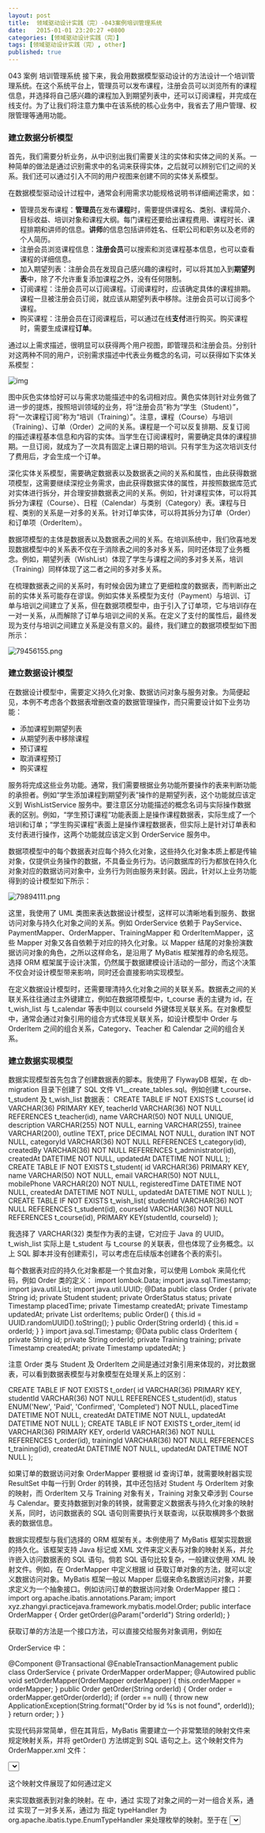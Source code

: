 ```yaml
---
layout: post
title:  领域驱动设计实践（完）-043案例培训管理系统
date:   2015-01-01 23:20:27 +0800
categories: [领域驱动设计实践（完）]
tags: [领域驱动设计实践（完）, other]
published: true
---
```




043 案例 培训管理系统
接下来，我会用数据模型驱动设计的方法设计一个培训管理系统。在这个系统平台上，管理员可以发布课程，注册会员可以浏览所有的课程信息，并选择将自己感兴趣的课程加入到期望列表中，还可以订阅课程，并完成在线支付。为了让我们将注意力集中在该系统的核心业务中，我省去了用户管理、权限管理等通用功能。

### 建立数据分析模型

首先，我们需要分析业务，从中识别出我们需要关注的实体和实体之间的关系。一种简单的做法是通过识别需求中的名词来获得实体，之后就可以辨别它们之间的关系。我们还可以通过引入不同的用户视图来创建不同的实体关系模型。

在数据模型驱动设计过程中，通常会利用需求功能规格说明书详细阐述需求，如：

* 管理员发布课程：**管理员**在发布**课程**时，需要提供课程名、类别、课程简介、目标收益、培训对象和课程大纲。每门课程还要给出课程费用、课程时长、课程排期和讲师的信息。**讲师**的信息包括讲师姓名、任职公司和职务以及老师的个人简历。
* 注册会员浏览课程信息：**注册会员**可以搜索和浏览课程基本信息，也可以查看课程的详细信息。
* 加入期望列表：注册会员在发现自己感兴趣的课程时，可以将其加入到**期望列表**中，除了不允许重复添加课程之外，没有任何限制。
* 订阅课程：注册会员可以订阅课程。订阅课程时，应该确定具体的课程排期。课程一旦被注册会员订阅，就应该从期望列表中移除。注册会员可以订阅多个课程。
* 购买课程：注册会员在订阅课程后，可以通过在线**支付**进行购买。购买课程时，需要生成课程**订单**。

通过以上需求描述，很明显可以获得两个用户视图，即管理员和注册会员。分别针对这两种不同的用户，识别需求描述中代表业务概念的名词，可以获得如下实体关系模型：

![img](https://learn.lianglianglee.com/%e4%b8%93%e6%a0%8f/%e9%a2%86%e5%9f%9f%e9%a9%b1%e5%8a%a8%e8%ae%be%e8%ae%a1%e5%ae%9e%e8%b7%b5%ef%bc%88%e5%ae%8c%ef%bc%89/assets/623de310-8b23-11e9-8ada-d1fb8c4d56bd)

图中灰色实体恰好可以与需求功能描述中的名词相对应。黄色实体则针对业务做了进一步的提炼，按照培训领域的业务，将“注册会员”称为“学生（Student）”，将“一次课程订阅”称为“培训（Training）”。注意，课程（Course）与培训（Training）、订单（Order）之间的关系。课程是一个可以反复排期、反复订阅的描述课程基本信息和内容的实体。当学生在订阅课程时，需要确定具体的课程排期。一旦订阅，就成为了一次具有固定上课日期的培训。只有学生为这次培训支付了费用后，才会生成一个订单。

深化实体关系模型，需要确定数据表以及数据表之间的关系和属性，由此获得数据项模型，这需要继续深挖业务需求，由此获得数据实体的属性，并按照数据库范式对实体进行拆分，并合理安排数据表之间的关系。例如，针对课程实体，可以将其拆分为课程（Course）、日程（Calendar）与类别（Category）表。课程与日程、类别的关系是一对多的关系。针对订单实体，可以将其拆分为订单（Order）和订单项（OrderItem）。

数据项模型的主体是数据表以及数据表之间的关系。在培训系统中，我们欣喜地发现数据模型中的关系表不仅在于消除表之间的多对多关系，同时还体现了业务概念。例如，期望列表（WishList）体现了学生与课程之间的多对多关系，培训（Training）同样体现了这二者之间的多对多关系。

在梳理数据表之间的关系时，有时候会因为建立了更细粒度的数据表，而判断出之前的实体关系可能存在谬误。例如实体关系模型为支付（Payment）与培训、订单与培训之间建立了关系，但在数据项模型中，由于引入了订单项，它与培训存在一对一关系，从而解除了订单与培训之间的关系。在定义了支付的属性后，最终发现为支付与培训之间建立关系是没有意义的。最终，我们建立的数据项模型如下图所示：

![79456155.png](https://learn.lianglianglee.com/%e4%b8%93%e6%a0%8f/%e9%a2%86%e5%9f%9f%e9%a9%b1%e5%8a%a8%e8%ae%be%e8%ae%a1%e5%ae%9e%e8%b7%b5%ef%bc%88%e5%ae%8c%ef%bc%89/assets/9ffb3ef0-8b23-11e9-8ada-d1fb8c4d56bd)

### 建立数据设计模型

在数据设计模型中，需要定义持久化对象、数据访问对象与服务对象。为简便起见，本例不考虑各个数据表增删改查的数据管理操作，而只需要设计如下业务功能：

* 添加课程到期望列表
* 从期望列表中移除课程
* 预订课程
* 取消课程预订
* 购买课程

服务将完成这些业务功能。通常，我们需要根据业务功能所要操作的表来判断功能的承担者。例如“学生添加课程到期望列表”操作的是期望列表，这个功能就应该定义到 WishListService 服务中。要注意区分功能描述的概念名词与实际操作数据表的区别。例如，“学生预订课程”功能表面上是操作课程数据表，实际生成了一个培训和订单；“学生购买课程”表面上是操作课程数据表，但实际上是针对订单表和支付表进行操作，这两个功能就应该定义到 OrderService 服务中。

数据项模型中的每个数据表对应每个持久化对象，这些持久化对象本质上都是传输对象，仅提供业务操作的数据，不具备业务行为。访问数据库的行为都放在持久化对象对应的数据访问对象中，业务行为则由服务来封装。因此，针对以上业务功能得到的设计模型如下所示：

![79894111.png](https://learn.lianglianglee.com/%e4%b8%93%e6%a0%8f/%e9%a2%86%e5%9f%9f%e9%a9%b1%e5%8a%a8%e8%ae%be%e8%ae%a1%e5%ae%9e%e8%b7%b5%ef%bc%88%e5%ae%8c%ef%bc%89/assets/c794e150-8b23-11e9-ae6c-75b709235ff6)

这里，我使用了 UML 类图来表达数据设计模型，这样可以清晰地看到服务、数据访问对象与持久化对象之间的关系。例如 OrderService 依赖于 PayService、PaymentMapper、OrderMapper、TrainingMapper 和 OrderItemMapper，这些 Mapper 对象又各自依赖于对应的持久化对象。以 Mapper 结尾的对象扮演数据访问对象的角色，之所以这样命名，是沿用了 MyBatis 框架推荐的命名规范。选择 ORM 框架属于设计决策，仍然属于数据建模设计活动的一部分，而这个决策不仅会对设计模型带来影响，同时还会直接影响实现模型。

在定义数据设计模型时，还需要理清持久化对象之间的关联关系。数据表之间的关联关系往往通过主外键建立，例如在数据项模型中，t_course 表的主键为 id，在 t_wish_list 与 t_calendar 等表中则以 courseId 外键体现关联关系。在对象模型中，通常会通过对象引用的组合方式体现关联关系，如设计模型中 Order 与 OrderItem 之间的组合关系，Category、Teacher 和 Calendar 之间的组合关系。

### 建立数据实现模型

数据实现模型首先包含了创建数据表的脚本。我使用了 FlywayDB 框架，在 db-migration 目录下创建了 SQL 文件 V1__create_tables.sql。例如创建 t_course、t_student 及 t_wish_list 数据表：
CREATE TABLE IF NOT EXISTS t_course( id VARCHAR(36) PRIMARY KEY, teacherId VARCHAR(36) NOT NULL REFERENCES t_teacher(id), name VARCHAR(50) NOT NULL UNIQUE, description VARCHAR(255) NOT NULL, earning VARCHAR(255), trainee VARCHAR(200), outline TEXT, price DECIMAL NOT NULL, duration INT NOT NULL, categoryId VARCHAR(36) NOT NULL REFERENCES t_category(id), createdBy VARCHAR(36) NOT NULL REFERENCES t_administrator(id), createdAt DATETIME NOT NULL, updatedAt DATETIME NOT NULL ); CREATE TABLE IF NOT EXISTS t_student( id VARCHAR(36) PRIMARY KEY, name VARCHAR(50) NOT NULL, email VARCHAR(50) NOT NULL, mobilePhone VARCHAR(20) NOT NULL, registeredTime DATETIME NOT NULL, createdAt DATETIME NOT NULL, updatedAt DATETIME NOT NULL ); CREATE TABLE IF NOT EXISTS t_wish_list( studentId VARCHAR(36) NOT NULL REFERENCES t_student(id), courseId VARCHAR(36) NOT NULL REFERENCES t_course(id), PRIMARY KEY(studentId, courseId) );

我选择了 VARCHAR(32) 类型作为表的主键，它对应于 Java 的 UUID。t_wish_list 实际上是 t_student 与 t_course 的关联表，但也体现了业务概念。以上 SQL 脚本并没有创建索引，可以考虑在后续版本创建各个表的索引。

每个数据表对应的持久化对象都是一个贫血对象，可以使用 Lombok 来简化代码，例如 Order 类的定义：
import lombok.Data; import java.sql.Timestamp; import java.util.List; import java.util.UUID; @Data public class Order { private String id; private Student student; private OrderStatus status; private Timestamp placedTime; private Timestamp createdAt; private Timestamp updatedAt; private List<OrderItem> orderItems; public Order() { this.id = UUID.randomUUID().toString(); } public Order(String orderId) { this.id = orderId; } } import java.sql.Timestamp; @Data public class OrderItem { private String id; private String orderId; private Training training; private Timestamp createdAt; private Timestamp updatedAt; }

注意 Order 类与 Student 及 OrderItem 之间是通过对象引用来体现的，对比数据表，可以看到数据表模型与对象模型在处理关系上的区别：

CREATE TABLE IF NOT EXISTS t_order( id VARCHAR(36) PRIMARY KEY, studentId VARCHAR(36) NOT NULL REFERENCES t_student(id), status ENUM('New', 'Paid', 'Confirmed', 'Completed') NOT NULL, placedTime DATETIME NOT NULL, createdAt DATETIME NOT NULL, updatedAt DATETIME NOT NULL ); CREATE TABLE IF NOT EXISTS t_order_item( id VARCHAR(36) PRIMARY KEY, orderId VARCHAR(36) NOT NULL REFERENCES t_order(id), trainingId VARCHAR(36) NOT NULL REFERENCES t_training(id), createdAt DATETIME NOT NULL, updatedAt DATETIME NOT NULL );

如果订单的数据访问对象 OrderMapper 要根据 id 查询订单，就需要映射器实现 ResultSet 中每一行到 Order 的转换，其中还包括对 Student 与 OrderItem 对象的映射，而 OrderItem 又与 Training 对象有关，Training 对象又牵涉到 Course 与 Calendar。要支持数据到对象的转换，就需要定义数据表与持久化对象的映射关系，同时，访问数据表的 SQL 语句则需要执行关联查询，以获取横跨多个数据表的数据信息。

数据实现模型与我们选择的 ORM 框架有关。本例使用了 MyBatis 框架实现数据的持久化。该框架支持 Java 标记或 XML 文件来定义表与对象的映射关系，并允许嵌入访问数据表的 SQL 语句。倘若 SQL 语句比较复杂，一般建议使用 XML 映射文件。例如，在 OrderMapper 中定义根据 id 获取订单对象的方法，就可以定义数据访问对象。MyBatis 框架一般以 Mapper 后缀来命名数据访问对象，并要求定义为一个抽象接口。例如访问订单的数据访问对象 OrderMapper 接口：
import org.apache.ibatis.annotations.Param; import xyz.zhangyi.practicejava.framework.mybatis.model.Order; public interface OrderMapper { Order getOrder(@Param("orderId") String orderId); }

获取订单的方法是一个接口方法，可以直接交给服务对象调用，例如在

OrderService
中：

@Component @Transactional @EnableTransactionManagement public class OrderService { private OrderMapper orderMapper; @Autowired public void setOrderMapper(OrderMapper orderMapper) { this.orderMapper = orderMapper; } public Order getOrder(String orderId) { Order order = orderMapper.getOrder(orderId); if (order == null) { throw new ApplicationException(String.format("Order by id %s is not found", orderId)); } return order; } }

实现代码非常简单，但在其背后，MyBatis 需要建立一个非常繁琐的映射文件来规定映射关系，并将 getOrder() 方法绑定到 SQL 语句之上。这个映射文件为 OrderMapper.xml 文件：

<mapper namespace="OrderMapper"> <resultMap id="order" type="Order"> <constructor> <idArg column="orderId" javaType="String" /> </constructor> <result property="status" column="orderStatus" typeHandler="org.apache.ibatis.type.EnumTypeHandler"/> <association property="student" javaType="Student"> <id property="id" column="studentId" /> <result property="name" column="studentName" /> <result property="email" column="email" /> </association> <collection property="orderItems" ofType="OrderItem"> <id property="id" column="itemId" /> <association property="training" javaType="Training"> <id property="id" column="trainingId" /> <association property="student" javaType="Student" /> <association property="course" javaType="Course"> <id property="id" column="courseId" /> <result property="name" column="courseName" /> <result property="description" column="courseDescription" /> <association property="teacher" javaType="Teacher"> <id property="id" column="teacherId" /> <result property="name" column="teacherName" /> </association> </association> <association property="calendar" javaType="Calendar"> <id property="id" column="calendarId" /> <result property="place" column="place" /> <result property="startDate" column="startDate" /> <result property="endDate" column="endDate" /> </association> </association> </collection> </resultMap> <select id="getOrder" resultMap="order"> select o.id as orderId, o.status as orderStatus, s.id as studentId, s.name as studentName, s.email as email, oi.id as orderItemId, t.id as trainingId, c.id as courseId, c.name as courseName, c.description as courseDescription, te.id as teacherId, te.name as teacherName, ca.id as calendarId, ca.place as place, ca.startDate as startDate, ca.endDate as endDate from t_order o left outer join t_student s on o.studentId = s.id left outer join t_order_item oi on oi.orderId = o.id left outer join t_training t on oi.trainingId = t.id left outer join t_course c on t.courseId = c.id left outer join t_teacher te on c.teacherId = te.id left outer join t_calendar ca on t.calendarId = ca.id where o.id = /#{orderId} </select> </mapper>

这个映射文件展现了如何通过定义

<resultMap>
来实现数据表到对象的映射。在

<resultMap>
中，通过

<association>
实现了对象之间的一对一组合关系，通过

<collection>
实现了一对多关系，通过为

<result>
指定 typeHandler 为 org.apache.ibatis.type.EnumTypeHandler 来处理枚举的映射。至于在

<select>
中，则是一个超级复杂的 SQL 语句，实现了多张表之间的关联查询。

只要数据访问对象实现了各种丰富的数据表访问功能，服务的实现就会变得相对容易。这实际上遵循了职责分离与协作的设计思想。服务可以用来编排业务，还可以干一些脏活累活，如处理异常或者事务。有的 MVC 框架如 Rails 使用活动记录模式来实现模型对象，却没有引入服务对象，混入在模型对象中的数据访问操作往往直接暴露给控制器，最后使得控制器变得臃肿不堪。实际上，服务才是真正封装业务逻辑的，哪怕它的实现采用了面向过程的事务脚本模式。如“购买课程”的业务功能实现：
public class OrderService { @Autowired private OrderMapper orderMapper; @Autowired private PaymentMapper paymentMapper; @Autowired private PayService payService; public void purchase(int studentId, int orderId, Account account, String paymentStyle) { try { Order order = orderMapper.getOrder(orderId); double totalAmount = 0.0d; for (OrderItem orderItem : order.getOrderItems()) { totalAmount += orderItem.getTraining().getPrice(); } try { PaymentResult result = payService.pay(account, totalAmount, paymentStyle); if (result.isFailed()) { throw new PaymentException("Failed to pay for order with id:" + order.getId()); } paymentMapper.insert(studentId, orderId, totalAmount, paymentSytle); orderMapper.updateStatus(orderId, OrderStatus.Paid); } catch (RemoteException ex) { throw new PaymentException(ex); } } catch (Exception ex) { throw new ApplicationException(ex); } } }




# 参考资料

https://learn.lianglianglee.com/%e4%b8%93%e6%a0%8f/%e9%a2%86%e5%9f%9f%e9%a9%b1%e5%8a%a8%e8%ae%be%e8%ae%a1%e5%ae%9e%e8%b7%b5%ef%bc%88%e5%ae%8c%ef%bc%89/043%20%e6%a1%88%e4%be%8b%20%20%e5%9f%b9%e8%ae%ad%e7%ae%a1%e7%90%86%e7%b3%bb%e7%bb%9f.md

* any list
{:toc}
